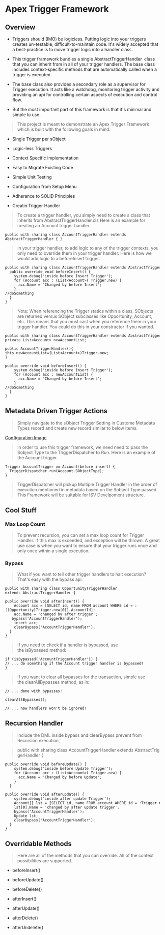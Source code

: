 # Apex Trigger Framework

## Overview

- Triggers should (IMO) be logicless. Putting logic into your triggers creates un-testable, difficult-to-maintain code. It's widely accepted that a best-practice is to move trigger logic into a handler class.

- This trigger framework bundles a single AbstractTriggerHandler  class that you can inherit from in all of your trigger handlers. The base class includes context-specific methods that are automatically called when a trigger is executed.

- The base class also provides a secondary role as a supervisor for Trigger execution. It acts like a watchdog, monitoring trigger activity and providing an api for controlling certain aspects of execution and control flow.

- But the most important part of this framework is that it's minimal and simple to use.

> This project is meant to demonstrate an Apex Trigger Framework which is built with the following goals in mind:

- Single Trigger per sObject

- Logic-less Triggers

- Context Specific Implementation

- Easy to Migrate Existing Code

- Simple Unit Testing

- Configuration from Setup Menu

- Adherance to SOLID Principles

- Creatin Trigger Handler

> To create a trigger handler, you simply need to create a class that inherits from AbstractTriggerHandler.cls Here is an example for creating an Account trigger handler.

```
public with sharing class AccountTriggerHandler extends AbstractTriggerHandler { }
```

> In your trigger handler, to add logic to any of the trigger contexts, you only need to override them in your trigger handler. Here is how we would add logic to a beforeInsert trigger.

```
public with sharing class AccountTriggerHandler extends AbstractTriggerHandler {
  public override void beforeInsert() {
    system.debug('inside before Insert Trigger');
    for (Account acc : (List<Account>) Trigger.new) {
      acc.Name = 'Changed by before Insert';
    }
//doSomething
  }
}
```

> Note: When referencing the Trigger statics within a class, SObjects are returned versus SObject subclasses like Opportunity, Account, etc. This means that you must cast when you reference them in your trigger handler. You could do this in your constructor if you wanted.

```
public with sharing class AccountTriggerHandler extends AbstractTriggerHandler {
private List<Account> newAccountList;

public AccountTriggerHandler(){
this.newAccountList=(List<Account>)Trigger.new;
}

public override void beforeInsert() {
    system.debug('inside before Insert Trigger');
    for (Account acc : newAccountList) {
      acc.Name = 'Changed by before Insert';
    }
//doSomething
  }
}
```

## Metadata Driven Trigger Actions

> Simply navigate to the sObject Trigger Setting in Custome Metadata Types record and create new record similar to below items.

[Configuration Image](https://github.com/DigitalAlignInc/DoTract/blob/features/utilities/docs/docImages/SobjectTriggerConfig.JPG)

> In order to use this trigger framework, we need need to pass the Sobject Type to the TriggerDispatcher to Run. Here is an example of the Account trigger.

```
Trigger AccountTrigger on Account(before insert) {
  TriggerDispatcher.run(Account.SObjectType);
}
```

> TriggerDispatcher will pickup Multiple Trigger Handler in the order of execution mentioned in metadata based on the Sobject Type passed. This Framework will be suitable for ISV Develpoment structure.

## Cool Stuff

### Max Loop Count

> To prevent recursion, you can set a max loop count for Trigger Handler. If this max is exceeded, and exception will be thrown. A great use case is when you want to ensure that your trigger runs once and only once within a single execution.

### Bypass

> What if you want to tell other trigger handlers to halt execution? That's easy with the bypass api:

```
public with sharing class OpportunityTriggerHandler extends AbstractTriggerHandler {

public override void afterInsert() {
    Account acc = [SELECT id, name FROM account WHERE id = :((Opportunity)Trigger.new[0]).AccountId];
    acc.Name = 'changed by after trigger';
   bypass('AccountTriggerHandler');
    insert acc;
    clearBypass('AccountTriggerHandler');
  }
}
```

> If you need to check if a handler is bypassed, use the isBypassed method:

```
if (isBypassed('AccountTriggerHandler')) {
// ... do something if the Account trigger handler is bypassed!
}
```

> If you want to clear all bypasses for the transaction, simple use the clearAllBypasses method, as in:

```
// ... done with bypasses!

clearAllBypasses();

// ... now handlers won't be ignored!
```

## Recursion Handler

> Include the DML inside bypass and clearBypass prevent from Recursion execution,

> public with sharing class AccountTriggerHandler extends AbstractTriggerHandler {

```
public override void beforeUpdate() {
    system.debug('inside before Update Trigger');
    for (Account acc : (List<Account>) Trigger.new) {
      acc.Name = 'Changed by before Update';
    }
  }

public override void afterupdate() {
    system.debug('inside after update Trigger');
    Account[] lst = [SELECT id, name FROM account WHERE id = :Trigger.new];
    lst[0].Name = 'changed by after update trigger';
    bypass('AccountTriggerHandler');
    Update lst;
    clearBypass('AccountTriggerHandler');
  }
}
```

## Overridable Methods

> Here are all of the methods that you can override. All of the context possibilities are supported.

- beforeInsert()

- beforeUpdate()

- beforeDelete()

- afterInsert()

- afterUpdate()

- afterDelete()

- afterUndelete()

